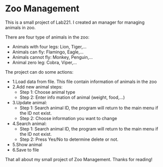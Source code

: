 # Zoo Management 

This is a small project of Lab221. I created an manager for managing animals in zoo.

There are four type of animals in the zoo:
 - Animals with four legs: Lion, Tiger,...
 - Animals can fly: Flamingo, Eagle,...
 - Animals cannot fly: Monkey, Penguin,...
 - Animal zero leg: Cobra, Viper,...

The project can do some actions:
 - 1.Load data from file. This file contain information of animals in the zoo
 - 2.Add new animal steps:
   + Step 1: Choose animal type
   + Step 2: Enter info mation of animal (weight, food,...)
 - 3.Update animal:
   + Step 1: Search animal ID, the program will return to the main menu if the ID not exist.
   + Step 2: Choose information you want to change
 - 4.Search animal:
   + Step 1: Search animal ID, the program will return to the main menu if the ID not exist.
   + Step 2: Press Yes/No to determine delete or not.
 - 5.Show animal
 - 6.Save to file

That all about my small project of Zoo Management. Thanks for reading!

